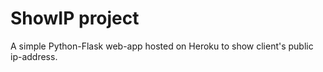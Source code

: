 # ShowIP project
A simple Python-Flask web-app hosted on Heroku to show client's public ip-address.
